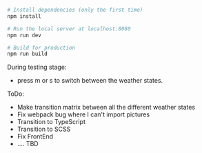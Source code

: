 
``` bash
# Install dependencies (only the first time)
npm install

# Run the local server at localhost:8080
npm run dev

# Build for production
npm run build
```

During testing stage:
 - press m or s to switch between the weather states.

ToDo:
 - Make transition matrix between all the different weather states
 - Fix webpack bug where I can't import pictures
 - Transition to TypeScript
 - Transition to SCSS
 - Fix FrontEnd
 - .... TBD
